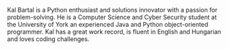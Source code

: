 Kal Bartal is a Python enthusiast and solutions innovator with a passion for problem-solving. He is a Computer Science and Cyber Security student at the University of York  an experienced Java and Python object-oriented programmer. Kal has a great work record, is fluent in English and Hungarian and loves coding challenges.
<!---
KalBartal/KalBartal is a ✨ special ✨ repository because its `README.md` (this file) appears on your GitHub profile.
You can click the Preview link to take a look at your changes.
--->
